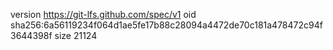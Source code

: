 version https://git-lfs.github.com/spec/v1
oid sha256:6a56119234f064d1ae5fe17b88c28094a4472de70c181a478472c94f3644398f
size 21124
